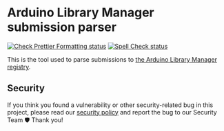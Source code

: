 # Arduino Library Manager submission parser

[![Check Prettier Formatting status](https://github.com/arduino/library-manager-submission-parser/actions/workflows/check-prettier-formatting.yml/badge.svg)](https://github.com/arduino/library-manager-submission-parser/actions/workflows/check-prettier-formatting.yml)
[![Spell Check status](https://github.com/arduino/library-manager-submission-parser/actions/workflows/spell-check.yml/badge.svg)](https://github.com/arduino/library-manager-submission-parser/actions/workflows/spell-check.yml)

This is the tool used to parse submissions to [the Arduino Library Manager registry](https://github.com/arduino/library-manager-registry).

## Security

If you think you found a vulnerability or other security-related bug in this project, please read our [security policy](https://github.com/arduino/arduino-cli/security/policy) and report the bug to our Security Team 🛡️ Thank you!
